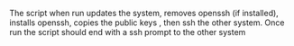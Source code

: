 The script when run updates the system, removes openssh (if installed), installs openssh, copies the public keys , then ssh the other system. Once run the script should end with a ssh prompt to the other system
